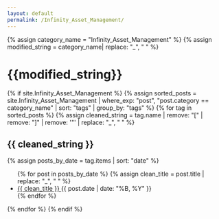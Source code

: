 ```yaml
---
layout: default
permalink: /Infinity_Asset_Management/
---
```


{% assign category_name = "Infinity_Asset_Management" %}
{% assign modified_string = category_name| replace: "_", " " %}
<h1>{{modified_string}}</h1>
{% if site.Infinity_Asset_Management %}
{% assign sorted_posts = site.Infinity_Asset_Management | where_exp: "post", "post.category == category_name" | sort: "tags" | group_by: "tags" %}
{% for tag in sorted_posts %}
{% assign cleaned_string = tag.name | remove: "[" | remove: "]" | remove: '"' | replace: "_", " " %}
<h2>{{ cleaned_string }}</h2>
{% assign posts_by_date = tag.items | sort: "date" %}
<ul>
{% for post in posts_by_date %}
{% assign clean_title = post.title | replace: "_", " " %}
<li><a href="{{ post.url | relative_url }}">{{ clean_title }} </a><span>{{ post.date | date: "%B, %Y" }}</span></li>
{% endfor %}
</ul>
{% endfor %}
{% endif %}
